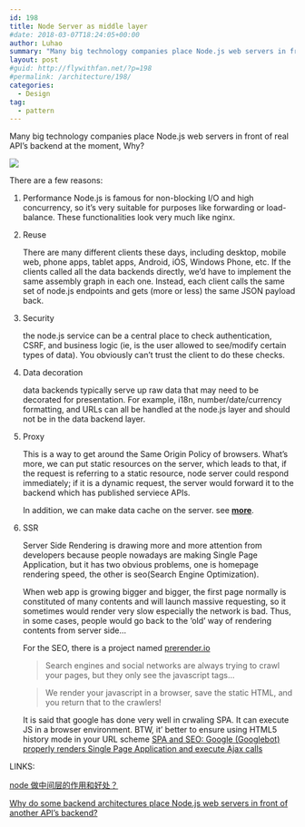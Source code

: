 ```yaml
---
id: 198
title: Node Server as middle layer
#date: 2018-03-07T18:24:05+00:00
author: Luhao
summary: "Many big technology companies place Node.js web servers in front of real API's backend at the moment, Why?"
layout: post
#guid: http://flywithfan.net/?p=198
#permalink: /architecture/198/
categories:
  - Design
tag:
  - pattern
---
```


Many big technology companies place Node.js web servers in front of real API&#8217;s backend at the moment, Why?

![](https://segmentfault.com/img/bVI1km?w=590&h=611/view)

There are a few reasons:

1. Performance
   Node.js is famous for non-blocking I/O and high concurrency, so it&#8217;s very suitable for purposes like forwarding or load-balance. These functionalities look very much like nginx.

2. Reuse

   There are many different clients these days, including desktop, mobile web, phone apps, tablet apps, Android, iOS, Windows Phone, etc. If the clients called all the data backends directly, we&#8217;d have to implement the same assembly graph in each one. Instead, each client calls the same set of node.js endpoints and gets (more or less) the same JSON payload back.

3. Security

   the node.js service can be a central place to check authentication, CSRF, and business logic (ie, is the user allowed to see/modify certain types of data). You obviously can&#8217;t trust the client to do these checks.

4. Data decoration

   data backends typically serve up raw data that may need to be decorated for presentation. For example, i18n, number/date/currency formatting, and URLs can all be handled at the node.js layer and should not be in the data backend layer.

5. Proxy

   This is a way to get around the Same Origin Policy of browsers. What&#8217;s more, we can put static resources on the server, which leads to that, if the request is referring to a static resource, node server could respond immediately; if it is a dynamic request, the server would forward it to the backend which has published serviece APIs.

   In addition, we can make data cache on the server. see [**more**](https://medium.com/the-node-js-collection/simple-server-side-cache-for-express-js-with-node-js-45ff296ca0f0).

6. SSR

   Server Side Rendering is drawing more and more attention from developers because people nowadays are making Single Page Application, but it has two obvious problems, one is homepage rendering speed, the other is seo(Search Engine Optimization).

   When web app is growing bigger and bigger, the first page normally is constituted of many contents and will launch massive requesting, so it sometimes would render very slow especially the network is bad. Thus, in some cases, people would go back to the &#8216;old&#8217; way of rendering contents from server side&#8230;

   For the SEO, there is a project named [prerender.io](https://prerender.io/)

   > Search engines and social networks are always trying to crawl your pages, but they only see the javascript tags&#8230;

   > We render your javascript in a browser, save the static HTML, and you return that to the crawlers!

   It is said that google has done very well in crwaling SPA. It can execute JS in a browser environment. BTW, it&#8217; better to ensure using HTML5 history mode in your URL scheme [SPA and SEO: Google (Googlebot) properly renders Single Page Application and execute Ajax calls](https://medium.com/@l.mugnaini/spa-and-seo-is-googlebot-able-to-render-a-single-page-application-1f74e706ab11)

LINKS:

[node 做中间层的作用和好处？](https://segmentfault.com/q/1010000008307476)

[Why do some backend architectures place Node.js web servers in front of another API&#8217;s backend?](https://www.quora.com/Why-do-some-backend-architectures-place-Node-js-web-servers-in-front-of-another-APIs-backend)
